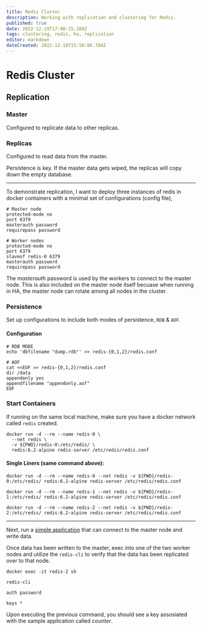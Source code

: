 ```yaml
---
title: Redis Cluster
description: Working with replication and clustering for Redis. 
published: true
date: 2022-12-19T17:00:15.280Z
tags: clustering, redis, ha, replication
editor: markdown
dateCreated: 2022-12-19T15:58:06.784Z
---
```


# Redis Cluster

## Replication 

### Master 

Configured to replicate data to other replicas.

### Replicas

Configured to read data from the master. 

Persistence is key. If the master data gets wiped, the replicas will copy down the empty database. 

---

To demonstrate replication, I want to deploy three instances of redis in docker containers with a minimal set of configurations (config file),

```
# Master node
protected-mode no
port 6379
masterauth password
requirepass password 
```

```
# Worker nodes
protected-mode no
port 6379
slaveof redis-0 6379
masterauth password
requirepass password
```

The *masterauth* password is used by the workers to connect to the master node. This is also included on the master node itself becuase when running in HA, the master node can rotate among all nodes in the cluster. 

### Persistence

Set up configurations to include both modes of persistence, `RDB` & `AOF`.

#### Configuration

```
# RDB MODE
echo 'dbfilename "dump.rdb"' >> redis-{0,1,2}/redis.conf

# AOF
cat <<EOF >> redis-{0,1,2}/redis.conf
dir /data
appendonly yes
appendfilename "appendonly.aof"
EOF
```

### Start Containers

If running on the same local machine, make sure you have a docker network called `redis` created.

```
docker run -d --rm --name redis-0 \
  --net redis \ 
  -v ${PWD}/redis-0:/etc/redis/ \
  redis:6.2-alpine redis-server /etc/redis/redis.conf
```

#### Single Liners (same command above):
```
docker run -d --rm --name redis-0 --net redis -v ${PWD}/redis-0:/etc/redis/ redis:6.2-alpine redis-server /etc/redis/redis.conf
```

```
docker run -d --rm --name redis-1 --net redis -v ${PWD}/redis-1:/etc/redis/ redis:6.2-alpine redis-server /etc/redis/redis.conf
```

```
docker run -d --rm --name redis-2 --net redis -v ${PWD}/redis-2:/etc/redis/ redis:6.2-alpine redis-server /etc/redis/redis.conf
```

---

Next, run a [simple application](https://github.com/andygodish/redis-docker/tree/main/applications/client) that can connect to the master node and write data. 

Once data has been written to the master, exec into one of the two worker nodes and utilize the `redis-cli` to verify that the data has been replicated over to that node. 

```
docker exec -it redis-2 sh
```

```
redis-cli
```

```
auth password
```

```
keys *
```

Upon executing the previous command, you should see a key assosiated with the sample application called *counter*.







